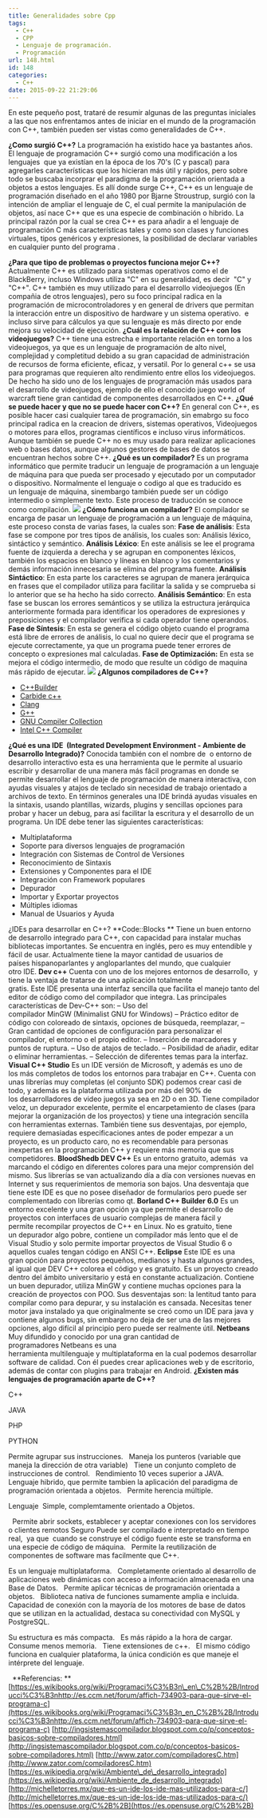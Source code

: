 ```yaml
---
title: Generalidades sobre Cpp
tags:
  - C++
  - CPP
  - Lenguaje de programación.
  - Programación
url: 148.html
id: 148
categories:
  - C++
date: 2015-09-22 21:29:06
---
```


En este pequeño post, trataré de resumir algunas de las preguntas iniciales a las que nos enfrentamos antes de iniciar en el mundo de la programación con C++, también pueden ser vistas como generalidades de C++. 
<!-- more -->
**¿Como surgió C++?** 
La programación ha existido hace ya bastantes años. El lenguaje de programación C++ surgió como una modificación a los lenguajes  que ya existían en la época de los 70's (C y pascal) para agregarles características que los hicieran más útil y rápidos, pero sobre todo se buscaba incorprar el paradigma de la programación orientada a objetos a estos lenguajes. Es allí donde surge C++, C++ es un lenguaje de programación diseñado en el año 1980 por Bjarne Stroustrup, surgió con la intención de ampliar el lenguaje de C, el cual permite la manipulación de objetos, así nace C++ que es una especie de combinación o hibrido. La principal razón por la cual se crea C++ es para añadir a el lenguaje de programación C más características tales y como son clases y funciones virtuales, tipos genéricos y expresiones, la posibilidad de declarar variables en cualquier punto del programa . 

**¿Para que tipo de problemas o proyectos funciona mejor C++?** 
Actualmente C++ es utilizado para sistemas operativos como el de BlackBerry, incluso Windows utiliza "C" en su generalidad, es decir  "C" y "C++". C++ también es muy utilizado para el desarrollo videojuegos (En compañia de otros lenguajes), pero su foco principal radica en la programación de microcontroladores y en general de drivers que permitan la interacción entre un dispositivo de hardware y un sistema operativo.  e incluso sirve para cálculos ya que su lenguaje es más directo por ende mejora su velocidad de ejecución. **¿Cuál es la relación de C++ con los videojuegos?** C++ tiene una estrecha e importante relación en torno a los videojuegos, ya que es un lenguaje de programación de alto nivel, complejidad y completitud debido a su gran capacidad de administración de recursos de forma eficiente, eficaz, y versatil. Por lo general c++ se usa para programas que requieren alto rendimiento entre ellos los videojuegos. De hecho ha sido uno de los lenguajes de programación más usados para el desarrollo de videojuegos, ejemplo de ello el conocido juego world of warcraft tiene gran cantidad de componentes desarrollados en C++. **¿Qué se puede hacer y que no se puede hacer con C++?** En general con C++, es posible hacer casi cualquier tarea de programación, sin emabrgo su foco principal radica en la creacion de drivers, sistemas operativos, Videojuegos o motores para ellos, programas científicos e incluso virus informáticos. Aunque también se puede C++ no es muy usado para realizar aplicaciones web o bases datos, aunque algunos gestores de bases de datos se encuentran hechos sobre C++. **¿Qué es un compilador?** Es un programa informático que permite traducir un lenguaje de programación a un lenguaje de máquina para que pueda ser procesado y ejecutado por un computador o dispositivo. Normalmente el lenguaje o codigo al que es traducido es un lenguaje de máquina, sinembargo también puede ser un código intermedio o simplemente texto. Este proceso de traducción se conoce como compilación. ![](http://4.bp.blogspot.com/-mttN8caI0Ws/TkG_8ZRZRUI/AAAAAAAAAAs/w9zycbYozkw/s1600/compilador.png) **¿Cómo funciona un compilador?** El compilador se encarga de pasar un lenguaje de programación a un lenguaje de máquina, este proceso consta de varias fases, la cuales son: **Fase de análisis**: Esta fase se compone por tres tipos de análisis, los cuales son: Análisis léxico, sintáctico y semántico. **Análisis Léxico**: En este análisis se lee el programa fuente de izquierda a derecha y se agrupan en componentes léxicos, también los espacios en blanco y líneas en blanco y los comentarios y demás información innecesaria se elimina del programa fuente. **Análisis Sintáctico**: En esta parte los caracteres se agrupan de manera jerárquica en frases que el compilador utiliza para facilitar la salida y se comprueba si lo anterior que se ha hecho ha sido correcto. **Análisis Semántico**: En esta fase se buscan los errores semánticos y se utiliza la estructura jerárquica anteriormente formada para identificar los operadores de expresiones y preposiciones y el compilador verifica si cada operador tiene operandos. **Fase de Síntesis**: En esta se genera el código objeto cuando el programa está libre de errores de análisis, lo cual no quiere decir que el programa se ejecute correctamente, ya que un programa puede tener errores de concepto o expresiones mal calculadas. **Fase de Optimización:** En esta se mejora el código intermedio, de modo que resulte un código de maquina más rápido de ejecutar. ![](http://www.monografias.com/trabajos11/compil/Image5526.gif) **¿Algunos compiladores de C++?**

*   [C++Builder](https://es.wikipedia.org/wiki/C%2B%2BBuilder)
*   [Carbide c++](https://es.wikipedia.org/wiki/Carbide.c%2B%2B)
*   [Clang](https://es.wikipedia.org/wiki/Clang)
*   [G++](https://es.wikipedia.org/wiki/G%2B%2B)
*   [GNU Compiler Collection](https://es.wikipedia.org/wiki/GNU_Compiler_Collection)
*   [Intel C++ Compiler](https://es.wikipedia.org/wiki/Intel_C%2B%2B_Compiler)

**¿Qué es una IDE  (Integrated Development Environment - Ambiente de Desarrollo Integrado)?** Conocida también con el nombre de  o entorno de desarrollo interactivo esta es una herramienta que le permite al usuario escribir y desarrollar de una manera más fácil programas en donde se permite desarrollar el lenguaje de programación de manera interactiva, con ayudas visuales y atajos de teclado sin necesidad de trabajo orientado a archivos de texto. En términos generales una IDE brindá ayudas visuales en la sintaxis, usando plantillas, wizards, plugins y sencillas opciones para probar y hacer un debug, para así facilitar la escritura y el desarrollo de un programa. Un IDE debe tener las siguientes características:

*   Multiplataforma
*   Soporte para diversos lenguajes de programación
*   Integración con Sistemas de Control de Versiones
*   Reconocimiento de Sintaxis
*   Extensiones y Componentes para el IDE
*   Integración con Framework populares
*   Depurador
*   Importar y Exportar proyectos
*   Múltiples idiomas
*   Manual de Usuarios y Ayuda

¿IDEs para desarrollar en C++? **Code::Blocks ** Tiene un buen entorno de desarrollo integrado para C++, con capacidad para instalar muchas bibliotecas importantes. Se encuentra en inglés, pero es muy entendible y fácil de usar. Actualmente tiene la mayor cantidad de usuarios de países hispanoparlantes y angloparlantes del mundo, que cualquier otro IDE. **Dev c++** Cuenta con uno de los mejores entornos de desarrollo,  y tiene la ventaja de tratarse de una aplicación totalmente gratis. Este IDE presenta una interfaz sencilla que facilita el manejo tanto del editor de código como del compilador que integra. Las principales características de Dev-C++ son: – Uso del compilador MinGW (Minimalist GNU for Windows) – Práctico editor de código con coloreado de sintaxis, opciones de búsqueda, reemplazar, – Gran cantidad de opciones de configuración para personalizar el compilador, el entorno o el propio editor. – Inserción de marcadores y puntos de ruptura. – Uso de atajos de teclado. – Posibilidad de añadir, editar o eliminar herramientas. – Selección de diferentes temas para la interfaz. **Visual C++ Studio** Es un IDE versión de Microsoft, y además es uno de los más completos de todos los entornos para trabajar en C++. Cuenta con unas librerías muy completas (el conjunto SDK) podemos crear casi de todo, y además es la plataforma utilizada por más del 90% de los desarrolladores de video juegos ya sea en 2D o en 3D. Tiene compilador veloz, un depurador excelente, permite el encarpetamiento de clases (para mejorar la organización de los proyectos) y tiene una integración sencilla con herramientas externas. También tiene sus desventajas, por ejemplo, requiere demasiadas especificaciones antes de poder empezar a un proyecto, es un producto caro, no es recomendable para personas inexpertas en la programación C++ y requiere más memoria que sus competidores. **BloodShedb DEV C++** Es un entorno gratuito, además  va marcando el código en diferentes colores para una mejor comprensión del mismo. Sus librerías se van actualizando día a día con versiones nuevas en Internet y sus requerimientos de memoria son bajos. Una desventaja que tiene este IDE es que no posee diseñador de formularios pero puede ser complementado con librerías como qt. **Borland C++ Builder 6.0** Es un entorno excelente y una gran opción ya que permite el desarrollo de proyectos con interfaces de usuario complejas de manera fácil y permite recompilar proyectos de C++ en Linux. No es gratuito, tiene un depurador algo pobre, contiene un compilador más lento que el de Visual Studio y solo permite importar proyectos de Visual Studio 6 o aquellos cuales tengan código en ANSI C++. **Eclipse** Este IDE es una gran opción para proyectos pequeños, medianos y hasta algunos grandes, al igual que DEV C++ colorea el código y es gratuito. Es un proyecto creado dentro del ámbito universitario y está en constante actualización. Contiene un buen depurador, utiliza MinGW y contiene muchas opciones para la creación de proyectos con POO. Sus desventajas son: la lentitud tanto para compilar como para depurar, y su instalación es cansada. Necesitas tener motor java instalado ya que originalmente se creó como un IDE para java y contiene algunos bugs, sin embargo no deja de ser una de las mejores opciones, algo difícil al principio pero puede ser realmente útil. **Netbeans** Muy difundido y conocido por una gran cantidad de programadores Netbeans es una herramienta multilenguaje y multiplataforma en la cual podemos desarrollar software de calidad. Con él puedes crear aplicaciones web y de escritorio, además de contar con plugins para trabajar en Android. **¿Existen más lenguajes de programación aparte de C++?**

C++

JAVA

PHP

PYTHON

Permite agrupar sus instrucciones.   Maneja los punteros (variable que maneja la dirección de otra variable)   Tiene un conjunto completo de instrucciones de control.   Rendimiento 10 veces superior a JAVA.   Lenguaje hibrido, que permite tambien la aplicación del paradigma de programación orientada a objetos.   Permite herencia múltiple.    

Lenguaje  Simple, complemtamente orientado a Objetos.

  Permite abrir sockets, establecer y aceptar conexiones con los servidores o clientes remotos Seguro Puede ser compilado e interpretado en tiempo real,  ya que  cuando se construye el código fuente este se transforma en una especie de código de máquina.   Permite la reutilización de componentes de software mas facilmente que C++.  

Es un lenguaje multiplataforma.   Completamente orientado al desarrollo de aplicaciones web dinámicas con acceso a información almacenada en una Base de Datos.   Permite aplicar técnicas de programación orientada a objetos.   Biblioteca nativa de funciones sumamente amplia e incluida.   Capacidad de conexión con la mayoría de los motores de base de datos que se utilizan en la actualidad, destaca su conectividad con MySQL y PostgreSQL.

Su estructura es más compacta.   Es más rápido a la hora de cargar.   Consume menos memoria.   Tiene extensiones de c++.   El mismo código funciona en cualquier plataforma, la única condición es que maneje el intérprete del lenguaje.

  **Referencias: ** [https://es.wikibooks.org/wiki/Programaci%C3%B3n\_en\_C%2B%2B/Introducci%C3%B3nhttp://es.ccm.net/forum/affich-734903-para-que-sirve-el-programa-c](https://es.wikibooks.org/wiki/Programaci%C3%B3n_en_C%2B%2B/Introducci%C3%B3nhttp://es.ccm.net/forum/affich-734903-para-que-sirve-el-programa-c) [http://ingsistemascompilador.blogspot.com.co/p/conceptos-basicos-sobre-compiladores.html](http://ingsistemascompilador.blogspot.com.co/p/conceptos-basicos-sobre-compiladores.html) [http://www.zator.com/compiladoresC.htm](http://www.zator.com/compiladoresC.htm) [https://es.wikipedia.org/wiki/Ambiente\_de\_desarrollo_integrado](https://es.wikipedia.org/wiki/Ambiente_de_desarrollo_integrado) [http://michelletorres.mx/que-es-un-ide-los-ide-mas-utilizados-para-c/](http://michelletorres.mx/que-es-un-ide-los-ide-mas-utilizados-para-c/) [https://es.opensuse.org/C%2B%2B](https://es.opensuse.org/C%2B%2B)